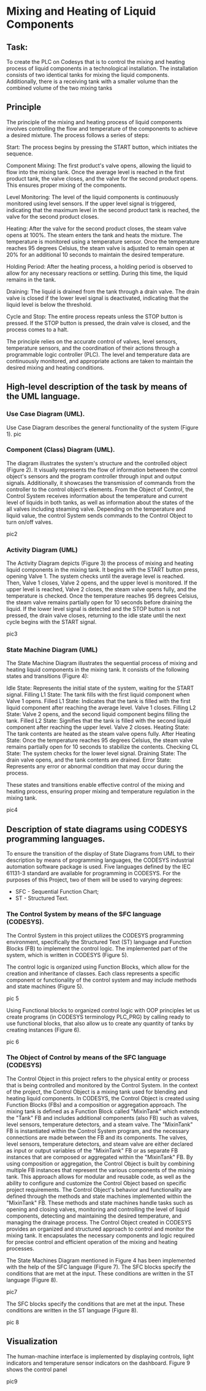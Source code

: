 

# Mixing and Heating of Liquid Components

## Task:
To create the PLC on Codesys that is to control the mixing and heating process of liquid components in a technological installation. The installation consists of two identical tanks for mixing the liquid components. Additionally, there is a receiving tank with a smaller volume than the combined volume of the two mixing tanks

## Principle

The principle of the mixing and heating process of liquid components involves controlling the flow and temperature of the components to achieve a desired mixture. The process follows a series of steps:

Start: The process begins by pressing the START button, which initiates the sequence.

Component Mixing: The first product's valve opens, allowing the liquid to flow into the mixing tank. Once the average level is reached in the first product tank, the valve closes, and the valve for the second product opens. This ensures proper mixing of the components.

Level Monitoring: The level of the liquid components is continuously monitored using level sensors. If the upper level signal is triggered, indicating that the maximum level in the second product tank is reached, the valve for the second product closes.

Heating: After the valve for the second product closes, the steam valve opens at 100%. The steam enters the tank and heats the mixture. The temperature is monitored using a temperature sensor. Once the temperature reaches 95 degrees Celsius, the steam valve is adjusted to remain open at 20% for an additional 10 seconds to maintain the desired temperature.

Holding Period: After the heating process, a holding period is observed to allow for any necessary reactions or settling. During this time, the liquid remains in the tank.

Draining: The liquid is drained from the tank through a drain valve. The drain valve is closed if the lower level signal is deactivated, indicating that the liquid level is below the threshold.

Cycle and Stop: The entire process repeats unless the STOP button is pressed. If the STOP button is pressed, the drain valve is closed, and the process comes to a halt.

The principle relies on the accurate control of valves, level sensors, temperature sensors, and the coordination of their actions through a programmable logic controller (PLC). The level and temperature data are continuously monitored, and appropriate actions are taken to maintain the desired mixing and heating conditions.

## High-level description of the task by means of the UML language.
### Use Case Diagram (UML).
Use Case Diagram describes the general functionality of the system (Figure 1). 
pic

### Component (Class) Diagram (UML).
The diagram illustrates the system's structure and the controlled object (Figure 2). It visually represents the flow of information between the control object's sensors and the program controller through input and output signals. Additionally, it showcases the transmission of commands from the controller to the control object's elements.
From the Object of Control, the Control System receives information about the temperature and current level of liquids in both tanks, as well as information about the states of the all valves including steaming valve.
Depending on the temperature and liquid value, the control System sends commands to the Control Object to turn on/off valves. 

pic2 

### Activity Diagram (UML)
The Activity Diagram depicts (Figure 3) the process of mixing and heating liquid components in the mixing tank. It begins with the START button press, opening Valve 1. The system checks until the average level is reached. Then, Valve 1 closes, Valve 2 opens, and the upper level is monitored. If the upper level is reached, Valve 2 closes, the steam valve opens fully, and the temperature is checked. Once the temperature reaches 95 degrees Celsius, the steam valve remains partially open for 10 seconds before draining the liquid. If the lower level signal is detected and the STOP button is not pressed, the drain valve closes, returning to the idle state until the next cycle begins with the START signal.

pic3 


### State Machine Diagram (UML)

The State Machine Diagram illustrates the sequential process of mixing and heating liquid components in the mixing tank. It consists of the following states and transitions (Figure 4):

Idle State: Represents the initial state of the system, waiting for the START signal.
Filling L1 State: The tank fills with the first liquid component when Valve 1 opens.
Filled L1 State: Indicates that the tank is filled with the first liquid component after reaching the average level. Valve 1 closes.
Filling L2 State: Valve 2 opens, and the second liquid component begins filling the tank.
Filled L2 State: Signifies that the tank is filled with the second liquid component after reaching the upper level. Valve 2 closes.
Heating State: The tank contents are heated as the steam valve opens fully.
After Heating State: Once the temperature reaches 95 degrees Celsius, the steam valve remains partially open for 10 seconds to stabilize the contents.
Checking CL State: The system checks for the lower level signal.
Draining State: The drain valve opens, and the tank contents are drained.
Error State: Represents any error or abnormal condition that may occur during the process.

These states and transitions enable effective control of the mixing and heating process, ensuring proper mixing and temperature regulation in the mixing tank. 

pic4

## Description of state diagrams using CODESYS programming languages.
To ensure the transition of the display of State Diagrams from UML to their description by means of programming languages, the CODESYS industrial automation software package is used.
Five languages defined by the IEC 61131-3 standard are available for programming in CODESYS. For the purposes of this Project, two of them will be used to varying degrees:
-	SFC - Sequential Function Chart;
-	ST - Structured Text.

### The Control System by means of the SFC language (CODESYS).
The Control System in this project utilizes the CODESYS programming environment, specifically the Structured Text (ST) language and Function Blocks (FB) to implement the control logic. The implemented part of the system, which is written in CODESYS (Figure 5).

The control logic is organized using Function Blocks, which allow for the creation and inheritance of classes. Each class represents a specific component or functionality of the control system and may include methods and state machines (Figure 5).


pic 5

Using Functional blocks to organized control logic with OOP principles let us create programs (in CODESYS terminology PLC_PRG) by calling ready to use functional blocks, that also allow us to create any quantity of tanks by creating instances (Figure 6).  

pic 6

### The Object of Control by means of the SFC language (CODESYS)

The Control Object in this project refers to the physical entity or process that is being controlled and monitored by the Control System. In the context of the project, the Control Object is a mixing tank used for blending and heating liquid components.
In CODESYS, the Control Object is created using Function Blocks (FBs) and a composition or aggregation approach. The mixing tank is defined as a Function Block called "MixinTank" which extends the "Tank" FB and includes additional components (also FB) such as valves, level sensors, temperature detectors, and a steam valve.
The "MixinTank" FB is instantiated within the Control System program, and the necessary connections are made between the FB and its components. The valves, level sensors, temperature detectors, and steam valve are either declared as input or output variables of the "MixinTank" FB or as separate FB instances that are composed or aggregated within the "MixinTank" FB.
By using composition or aggregation, the Control Object is built by combining multiple FB instances that represent the various components of the mixing tank. This approach allows for modular and reusable code, as well as the ability to configure and customize the Control Object based on specific project requirements.
The Control Object's behavior and functionality are defined through the methods and state machines implemented within the "MixinTank" FB. These methods and state machines handle tasks such as opening and closing valves, monitoring and controlling the level of liquid components, detecting and maintaining the desired temperature, and managing the drainage process.
The Control Object created in CODESYS provides an organized and structured approach to control and monitor the mixing tank. It encapsulates the necessary components and logic required for precise control and efficient operation of the mixing and heating processes.


The State Machines Diagram mentioned in Figure 4 has been implemented with the help of the SFC language (Figure 7). The SFC blocks specify the conditions that are met at the input. These conditions are written in the ST language (Figure 8).  


pic7

The SFC blocks specify the conditions that are met at the input. These conditions are written in the ST language (Figure 8).  

pic 8 

## Visualization

The human-machine interface is implemented by displaying controls, light indicators and temperature sensor indicators on the dashboard.
Figure 9 shows the control panel

pic9

